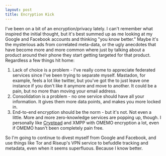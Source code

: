 ```yaml
---
layout: post
title: Encryption Kick
---
```


I've been on a bit of an encryption/privacy lately. I can't remember what inspired the initial thought, but it's best summed up as me looking at my Google and Facebook accounts and thinking "you know better." Maybe it's the mysterious ads from correlated meta-data, or the ugly anecdotes that have become more and more common where just by talking about a product around their phone they start getting targeted for that product. Regardless a few things hit home:

1. Lack of choice is a problem - I've really come to appreciate federated services since I've been trying to separate myself. Mastadon, for example, feels a lot like twitter, but you've got the to just leave one instance if you don't like it anymore and move to another. It could be a pain, but no more than moving your email address.
2. Consolidation is a problem - no one service should have all your information. It gives them more data points, and makes you more locked in.
3. End-to-end encryption should be the norm - but it's not. Not even a little. More and more zero-knowledge services are popping up, though. I personally like [Cryptpad](https://cryptpad.fr) and XMPP with OMEMO encryption a lot, even if OMEMO hasn't been completely pain free.

So I'm going to continue to divest myself from Google and Facebook, and use things like Tor and Riseup's VPN service to befuddle tracking and metadata, even when it seems superfluous. Because I know better.